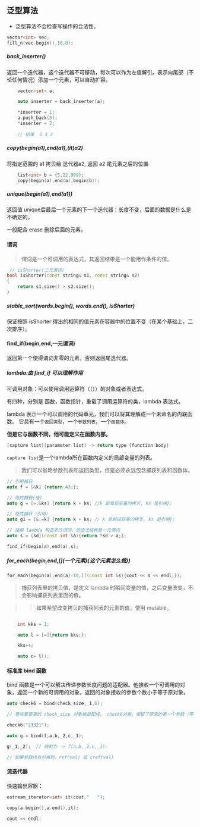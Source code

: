 
泛型算法
----------

- 泛型算法不会检查写操作的合法性。
```C++
vector<int> vec;
fill_n(vec.begin(),10,0);
```

##### back_inserter()

返回一个迭代器，这个迭代器不可移动，每次可以作为左值解引。表示向尾部（不论任何情况）添加一个元素，可以自动扩容。

```C++
	vector<int> a;

	auto inserter = back_inserter(a);

	*inserter = 1;
	a.push_back(3);
	*inserter = 2;
	
	// 结果  1 3 2
```
##### copy(begin(a1),end(a1),(it)a2)

将指定范围的 a1 拷贝给 迭代器a2, 返回 a2 尾元素之后的位置

```C++
	list<int> b = {5,22,999};
	copy(begin(a),end(a),begin(b));
```

##### unique(begin(a1),end(a1))

返回值 unique后最后一个元素的下一个迭代器：长度不变，后面的数据是什么是不确定的。

一般配合 erase 删除后面的元素。

#### 谓词

> 谓词是一个可调用的表达式，其返回结果是一个能用作条件的值。

```C++
 // isShorter(二元谓词)
bool isShorter(const string& s1, const string& s2)
{
    return s1.size() > s2.size();
}
```

##### stable_sort(words.begin(), words.end(), isShorter)

保证按照 isShorter 得出的相同的值元素在容器中的位置不变（在某个基础上，二次排序）。

#### find_if(begin,end,一元谓词)

返回第一个使得谓词非零的元素，否则返回尾迭代器。

##### lambda:由 find_if 可以理解作用

可调用对象：可以使用调用运算符（（））的对象或者表达式。

有四种，分别是 函数，函数指针，重载了调用运算符的类，lambda 表达式。

lambda 表示一个可以调用的代码单元，我们可以将其理解成一个未命名的内联函数。
它具有一个`返回类型`，一个`参数列表`，一个`函数体`。

**但是它与函数不同，他可能定义在函数内部。**

```C++
[capture list](parameter list) -> return type {function body}
```
`capture list`是一个lambda所在函数内定义的局部变量的列表。

> 我们可以省略参数列表和返回类型，但是必须永远包含捕获列表和函数体。

```C++
// 引用捕获
auto f = [&k] {return 43;};

// 隐式捕获(值)
auto g = [=,&ks] {return k + ks; //k 是局部变量的拷贝, ks 是引用};

// 隐式捕获（引用）
auto g1 = [&,=k] {return k + ks; // k 是局部变量的拷贝, ks 是引用};

// 使用 lambda 构造多元谓词，但语法结构是一元谓词
auto s = [sd](const int &a){return *sd > a;};

find_if(begin(a),end(a),s);
```

##### for_each(begin,end,\[](一个元素){这个元素怎么做})

```C++
for_each(begin(a),end(a)-10,[](const int &s){cout << s << endl;});

```

> 捕获列表里的拷贝值，是定义 lambda 时瞬间变量的值，之后变量改变，不会影响捕获列表里面的值。

> > 如果希望改变拷贝的捕获列表的元素的值，使用 mutable。
```C++

	int kks = 1;

	auto l = [=]{return kks;};

	kks++;

	auto c= l();
```

#### 标准库 bind 函数

bind 函数是一个可以解决传递参数长度问题的适配器。他接收一个可调用的对象，返回一个新的可调用的对象，返回的对象接收的参数个数小于等于原对象。

```C++
auto check6 = bind(check_size,_1,6);

// 意味着原来的 check_size 对象被是配成， check6对象，保留了原来的第一个参数（等待调用时输入），第二个参数被设置成6.

check6("23321");

auto g = bind(f,a,b,_2,c,_1);

g(_1,_2);  // 映射为 -> f(a,b,_2,c,_1);

// 如果参数内有引用则，ref(val) 或 cref(val)

```

#### 流迭代器

快速输出容器：

```C++
ostream_iterator<int> it(cout,"   ");

copy(a.begin(),a.end(),it);

cout << endl;
```


